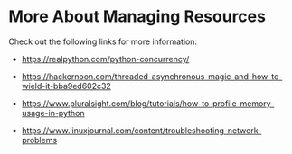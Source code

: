 # More About Managing Resources

Check out the following links for more information:

* https://realpython.com/python-concurrency/

* https://hackernoon.com/threaded-asynchronous-magic-and-how-to-wield-it-bba9ed602c32

* https://www.pluralsight.com/blog/tutorials/how-to-profile-memory-usage-in-python

* https://www.linuxjournal.com/content/troubleshooting-network-problems